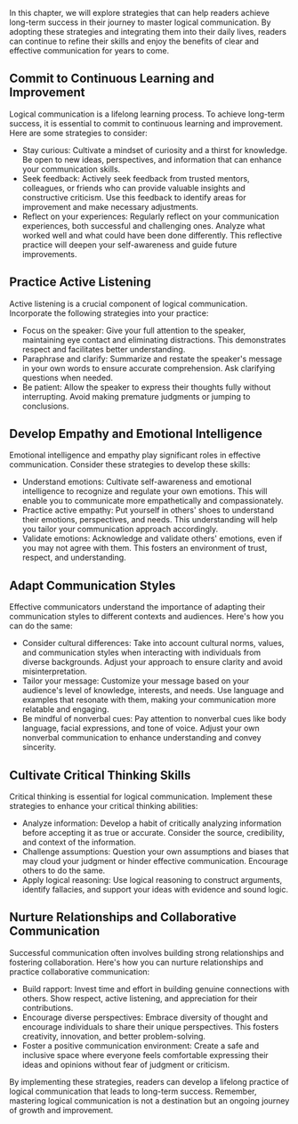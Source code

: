 
In this chapter, we will explore strategies that can help readers achieve long-term success in their journey to master logical communication. By adopting these strategies and integrating them into their daily lives, readers can continue to refine their skills and enjoy the benefits of clear and effective communication for years to come.

Commit to Continuous Learning and Improvement
---------------------------------------------

Logical communication is a lifelong learning process. To achieve long-term success, it is essential to commit to continuous learning and improvement. Here are some strategies to consider:

* Stay curious: Cultivate a mindset of curiosity and a thirst for knowledge. Be open to new ideas, perspectives, and information that can enhance your communication skills.
* Seek feedback: Actively seek feedback from trusted mentors, colleagues, or friends who can provide valuable insights and constructive criticism. Use this feedback to identify areas for improvement and make necessary adjustments.
* Reflect on your experiences: Regularly reflect on your communication experiences, both successful and challenging ones. Analyze what worked well and what could have been done differently. This reflective practice will deepen your self-awareness and guide future improvements.

Practice Active Listening
-------------------------

Active listening is a crucial component of logical communication. Incorporate the following strategies into your practice:

* Focus on the speaker: Give your full attention to the speaker, maintaining eye contact and eliminating distractions. This demonstrates respect and facilitates better understanding.
* Paraphrase and clarify: Summarize and restate the speaker's message in your own words to ensure accurate comprehension. Ask clarifying questions when needed.
* Be patient: Allow the speaker to express their thoughts fully without interrupting. Avoid making premature judgments or jumping to conclusions.

Develop Empathy and Emotional Intelligence
------------------------------------------

Emotional intelligence and empathy play significant roles in effective communication. Consider these strategies to develop these skills:

* Understand emotions: Cultivate self-awareness and emotional intelligence to recognize and regulate your own emotions. This will enable you to communicate more empathetically and compassionately.
* Practice active empathy: Put yourself in others' shoes to understand their emotions, perspectives, and needs. This understanding will help you tailor your communication approach accordingly.
* Validate emotions: Acknowledge and validate others' emotions, even if you may not agree with them. This fosters an environment of trust, respect, and understanding.

Adapt Communication Styles
--------------------------

Effective communicators understand the importance of adapting their communication styles to different contexts and audiences. Here's how you can do the same:

* Consider cultural differences: Take into account cultural norms, values, and communication styles when interacting with individuals from diverse backgrounds. Adjust your approach to ensure clarity and avoid misinterpretation.
* Tailor your message: Customize your message based on your audience's level of knowledge, interests, and needs. Use language and examples that resonate with them, making your communication more relatable and engaging.
* Be mindful of nonverbal cues: Pay attention to nonverbal cues like body language, facial expressions, and tone of voice. Adjust your own nonverbal communication to enhance understanding and convey sincerity.

Cultivate Critical Thinking Skills
----------------------------------

Critical thinking is essential for logical communication. Implement these strategies to enhance your critical thinking abilities:

* Analyze information: Develop a habit of critically analyzing information before accepting it as true or accurate. Consider the source, credibility, and context of the information.
* Challenge assumptions: Question your own assumptions and biases that may cloud your judgment or hinder effective communication. Encourage others to do the same.
* Apply logical reasoning: Use logical reasoning to construct arguments, identify fallacies, and support your ideas with evidence and sound logic.

Nurture Relationships and Collaborative Communication
-----------------------------------------------------

Successful communication often involves building strong relationships and fostering collaboration. Here's how you can nurture relationships and practice collaborative communication:

* Build rapport: Invest time and effort in building genuine connections with others. Show respect, active listening, and appreciation for their contributions.
* Encourage diverse perspectives: Embrace diversity of thought and encourage individuals to share their unique perspectives. This fosters creativity, innovation, and better problem-solving.
* Foster a positive communication environment: Create a safe and inclusive space where everyone feels comfortable expressing their ideas and opinions without fear of judgment or criticism.

By implementing these strategies, readers can develop a lifelong practice of logical communication that leads to long-term success. Remember, mastering logical communication is not a destination but an ongoing journey of growth and improvement.

